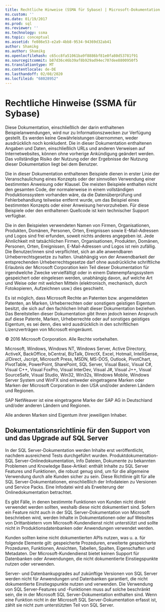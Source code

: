 ```yaml
---
title: Rechtliche Hinweise (SSMA für Sybase) | Microsoft-Dokumentation
ms.custom: ''
ms.date: 01/19/2017
ms.prod: sql
ms.reviewer: ''
ms.technology: ssma
ms.topic: conceptual
ms.assetid: fe086e53-e2a9-4bb8-9534-94369d32ab41
author: Shamikg
ms.author: Shamikg
ms.openlocfilehash: c65cc8fa51061ba9f8886bf81e0fa80d53781f91
ms.sourcegitcommit: b87d36c46b39af8b929ad94ec707dee8800950f5
ms.translationtype: MT
ms.contentlocale: de-DE
ms.lasthandoff: 02/08/2020
ms.locfileid: "68028952"
---
```

# <a name="legal-notice-ssma-for-sybase"></a>Rechtliche Hinweise (SSMA für Sybase)
Diese Dokumentation, einschließlich der darin enthaltenen Beispielanwendungen, wird nur zu Informationszwecken zur Verfügung gestellt. Es werden keine Gewährleistungen übernommen, weder ausdrücklich noch konkludent. Die in dieser Dokumentation enthaltenen Angaben und Daten, einschließlich URLs und anderen Verweisen auf Internetwebsites, können ohne vorherige Ankündigung geändert werden. Das vollständige Risiko der Nutzung oder der Ergebnisse der Nutzung dieser Dokumentation liegt bei dem Benutzer.  
  
Die in dieser Dokumentation enthaltenen Beispiele dienen in erster Linie der Veranschaulichung eines Konzepts oder der sinnvollen Verwendung einer bestimmten Anweisung oder Klausel. Die meisten Beispiele enthalten nicht den gesamten Code, der normalerweise in einem vollständigen Produktionssystem vorhanden wäre, da die Datenüberprüfung und Fehlerbehandlung teilweise entfernt wurde, um das Beispiel eines bestimmten Konzepts oder einer Anweisung hervorzuheben. Für diese Beispiele oder den enthaltenen Quellcode ist kein technischer Support verfügbar.  
  
Die in den Beispielen verwendeten Namen von Firmen, Organisationen, Produkten, Domänen, Personen, Orten, Ereignissen sowie E-Mail-Adressen und Logos sind frei erfunden, soweit nichts anderes angegeben ist. Jede Ähnlichkeit mit tatsächlichen Firmen, Organisationen, Produkten, Domänen, Personen, Orten, Ereignissen, E-Mail-Adressen und Logos ist rein zufällig. Die Benutzer/innen sind verpflichtet, sich an alle anwendbaren Urheberrechtsgesetze zu halten. Unabhängig von der Anwendbarkeit der entsprechenden Urheberrechtsgesetze darf ohne ausdrückliche schriftliche Erlaubnis der Microsoft Corporation kein Teil dieser Dokumentation für irgendwelche Zwecke vervielfältigt oder in einem Datenempfangssystem gespeichert oder eingelesen werden, unabhängig davon, auf welche Art und Weise oder mit welchen Mitteln (elektronisch, mechanisch, durch Fotokopieren, Aufzeichnen usw.) dies geschieht.  
  
Es ist möglich, dass Microsoft Rechte an Patenten bzw. angemeldeten Patenten, an Marken, Urheberrechten oder sonstigem geistigen Eigentum besitzt, die sich auf den fachlichen Inhalt dieser Dokumentation beziehen. Das Bereitstellen dieser Dokumentation gibt Ihnen jedoch keinen Anspruch auf diese Patente, Marken, Urheberrechte oder auf sonstiges geistiges Eigentum, es sei denn, dies wird ausdrücklich in den schriftlichen Lizenzverträgen von Microsoft eingeräumt.  
  
© 2016 Microsoft Corporation. Alle Rechte vorbehalten.  
  
Microsoft, Windows, Windows NT, Windows Server, Active Directory, ActiveX, BackOffice, bCentral, BizTalk, DirectX, Excel, Hotmail, IntelliSense, J/Direct, Jscript, Microsoft Press, MSDN, MS-DOS, Outlook, PivotChart, PivotTable, PowerPoint, SharePoint, SQL Server, Visual Basic, Visual C#, Visual C++, Visual FoxPro, Visual InterDev, Visual J#, Visual J++, Visual SourceSafe, Visual Studio, Win32, Win32s, Windows Mobile, Windows Server System und WinFX sind entweder eingetragene Marken oder Marken der Microsoft Corporation in den USA und/oder anderen Ländern und Regionen.  
  
SAP NetWeaver ist eine eingetragene Marke der SAP AG in Deutschland und/oder anderen Ländern und Regionen.  
  
Alle anderen Marken sind Eigentum ihrer jeweiligen Inhaber.  
  
## <a name="documentation-policy-for-sql-server-support-and-upgrade"></a>Dokumentationsrichtlinie für den Support von und das Upgrade auf SQL Server  
In der SQL Server-Dokumentation werden Inhalte erst veröffentlicht, nachdem ausreichend Tests durchgeführt wurden. Produktdokumentation-SQL Server-Onlinedokumentation, Info Dateien, Dokumente zu bekannten Problemen und Knowledge Base-Artikel: enthält Inhalte zu SQL Server Features und Funktionen, die robust genug sind, um für die allgemeine Verwendung durch alle Kunden sicher zu sein. Diese Richtlinie gilt für alle SQL Server-Dokumentationen, einschließlich der Infodateien zu Versionen und Service Packs. Eine Infodatei wird als Erweiterung der Onlinedokumentation betrachtet.  
  
Es gibt Fälle, in denen bestimmte Funktionen von Kunden nicht direkt verwendet werden sollten, weshalb diese nicht dokumentiert sind. Sofern ein Feature nicht auch in der SQL Server-Dokumentation von Microsoft beschrieben wird, werden Inhalte in Dokumentationen oder auf Websites von Drittanbietern vom Microsoft-Kundendienst nicht unterstützt und sollte nicht in Produktionsdatenbanken oder Anwendungen verwendet werden.  
  
Kunden sollten keine nicht dokumentierten APIs nutzen, was u. a. für folgende Elemente gilt: gespeicherte Prozeduren, erweiterte gespeicherte Prozeduren, Funktionen, Ansichten, Tabellen, Spalten, Eigenschaften und Metadaten. Der Microsoft-Kundendienst bietet keinen Support für Datenbanken oder Anwendungen, die nicht dokumentierte Einstiegspunkte nutzen oder verwenden.  
  
Server- und Datenbankupgrades auf zukünftige Versionen von SQL Server werden nicht für Anwendungen und Datenbanken garantiert, die nicht dokumentierte Einstiegspunkte nutzen und verwenden. Die Verwendung von SQL Server-Features und -Funktionen muss auf solche beschränkt sein, die in der Microsoft SQL Server-Dokumentation enthalten sind. Wenn eine Funktion nicht in der Microsoft SQL Server-Dokumentation erfasst ist, zählt sie nicht zum unterstützten Teil von SQL Server.  
  
